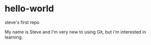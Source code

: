 # hello-world
steve's first repo

My name is Steve and I'm very new to using Git, but i'm interested in learning.
